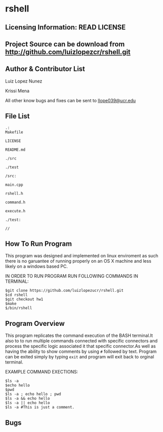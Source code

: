 rshell
======

Licensing Information: READ LICENSE
---

Project Source can be download from http://github.com/luizlopezcr/rshell.git
----

Author & Contributor List
---------
Luiz Lopez Nunez

Krissi Mena

All other know bugs and fixes can be sent to llope039@ucr.edu

File List
---------
```
.:
Makefile

LICENSE

README.md

./src

./test
```

```
/src:

main.cpp

rshell.h

command.h

execute.h
```

```
./test:

//
```

How To Run Program
----------

This program was designed and implemented on linux enviroment as such 
there is no garuantee of running properly on an OS X machine and less 
likely on a windows based PC.

IN ORDER TO RUN PROGRAM RUN FOLLOWING COMMANDS IN TERMINAL:

```
$git clone https://github.com/luizlopezucr/rshell.git
$cd rshell
$git checkout hw1
$make
$/bin/rshell
```

Program Overview
----------
This program replicates the command execution of the BASH terminal.It 
also to to run multiple commands connected with specific connectors and 
process the specific logic associated it that specific connector.As well
as having the ability to show comments by using `#` followed by text. Program
can be exited simply by typing `exit` and program will exit back to orginal
terminal.

EXAMPLE COMMAND EXECTIONS:

```
$ls -a
$echo hello
$pwd
$ls -a ; echo hello ; pwd
$ls -a && echo hello
$ls -a || echo hello
$ls -a #This is just a comment.
```

Bugs
----------
